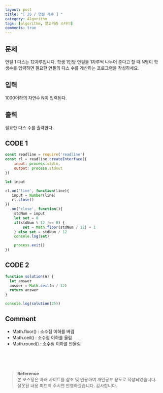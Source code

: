 ```yaml
---
layout: post
title: "[ JS / 연필 개수 ] "
category: Algorithm
tags: [algorithm, 알고리즘 스터디]
comments: true
---
```


## 문제
연필 1 다스는 12자루입니다. 학생 1인당 연필을 1자루씩 나누어 준다고 할 때 N명이 학생수를 입력하면 필요한 연필의 다스 수를 계산하는 프로그램을 작성하세요.

## 입력
1000이하의 자연수 N이 입력된다.

## 출력
필요한 다스 수를 출력한다.

## CODE 1
```javascript
const readline = require('readline')
const rl = readline.createInterface({
    input: process.stdin,
    output: process.stdout
})

let input

rl.on('line', function(line){
   input = Number(line)
   rl.close()
})
  .on('close', function(){
    stdNum = input
    let set = 0
    if(stdNum % 12 !== 0) {
        set = Math.floor(stdNum / 12) + 1
    } else set = stdNum / 12
    console.log(set)

    process.exit()
})
```

## CODE 2
```javascript
function solution(n) {
  let answer
  answer = Math.ceil(n / 12)
  return answer
}

console.log(solution(25))
```

## Comment
- Math.floor() : 소수점 이하를 버림
- Math.ceil() : 소수점 이하를 올림
- Math.round() : 소수점 이하를 반올림

<br>
<br>
<br>

>**Reference**   
본 포스팅은 아래 사이트를 참조 및 인용하여 개인공부 용도로 작성되었습니다.   
잘못된 내용 피드백 주시면 반영하겠습니다. 감사합니다.   
[]()